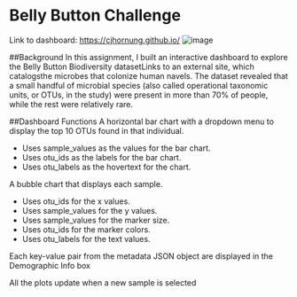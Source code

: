 # Belly Button Challenge

Link to dashboard: https://cjhornung.github.io/
![image](https://github.com/cjhornung/belly-button-challenge/assets/134234019/9c6377f7-e675-4fe5-be13-cc49338ef6d0)

##Background
In this assignment, I built an interactive dashboard to explore the Belly Button Biodiversity datasetLinks to an external site, which catalogsthe microbes that colonize human navels.
The dataset revealed that a small handful of microbial species (also called operational taxonomic units, or OTUs, in the study) were present in more than 70% of people, while the rest were relatively rare.

##Dashboard Functions
A horizontal bar chart with a dropdown menu to display the top 10 OTUs found in that individual.
- Uses sample_values as the values for the bar chart.
- Uses otu_ids as the labels for the bar chart.
- Uses otu_labels as the hovertext for the chart.

A bubble chart that displays each sample.
- Uses otu_ids for the x values.
- Uses sample_values for the y values.
- Uses sample_values for the marker size.
- Uses otu_ids for the marker colors.
- Uses otu_labels for the text values.

Each key-value pair from the metadata JSON object are displayed in the Demographic Info box

All the plots update when a new sample is selected
